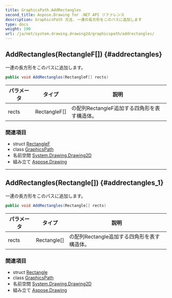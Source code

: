 ```yaml
---
title: GraphicsPath.AddRectangles
second_title: Aspose.Drawing for .NET API リファレンス
description: GraphicsPath 方法. 一連の長方形をこのパスに追加します
type: docs
weight: 190
url: /ja/net/system.drawing.drawing2d/graphicspath/addrectangles/
---
```

## AddRectangles(RectangleF[]) {#addrectangles}

一連の長方形をこのパスに追加します。

```csharp
public void AddRectangles(RectangleF[] rects)
```

| パラメータ | タイプ | 説明 |
| --- | --- | --- |
| rects | RectangleF[] | の配列RectangleF追加する四角形を表す構造体。 |

### 関連項目

* struct [RectangleF](../../../system.drawing/rectanglef/)
* class [GraphicsPath](../)
* 名前空間 [System.Drawing.Drawing2D](../../graphicspath/)
* 組み立て [Aspose.Drawing](../../../)

---

## AddRectangles(Rectangle[]) {#addrectangles_1}

一連の長方形をこのパスに追加します。

```csharp
public void AddRectangles(Rectangle[] rects)
```

| パラメータ | タイプ | 説明 |
| --- | --- | --- |
| rects | Rectangle[] | の配列Rectangle追加する四角形を表す構造体。 |

### 関連項目

* struct [Rectangle](../../../system.drawing/rectangle/)
* class [GraphicsPath](../)
* 名前空間 [System.Drawing.Drawing2D](../../graphicspath/)
* 組み立て [Aspose.Drawing](../../../)


